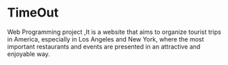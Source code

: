 # TimeOut

Web Programming project
,It is a website that aims to organize tourist trips in America, especially in Los Angeles and New York, where the most important restaurants and events are presented in an attractive and enjoyable way.

